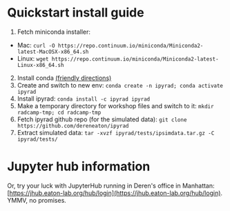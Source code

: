 # **Quickstart install guide**

1. Fetch miniconda installer:
* Mac: `curl -O https://repo.continuum.io/miniconda/Miniconda2-latest-MacOSX-x86_64.sh`
* Linux: `wget https://repo.continuum.io/miniconda/Miniconda2-latest-Linux-x86_64.sh`
2. Install conda [(friendly directions)](https://ipyrad.readthedocs.io/installation.html#linux-install-instructions-for-conda)
3. Create and switch to new env: `conda create -n ipyrad; conda activate ipyrad`
4. Install ipyrad: `conda install -c ipyrad ipyrad`
5. Make a temporary directory for workshop files and switch to it: `mkdir radcamp-tmp; cd radcamp-tmp`
5. Fetch ipyrad github repo (for the simulated data): `git clone https://github.com/dereneaton/ipyrad`
6. Extract simulated data: `tar -xvzf ipyrad/tests/ipsimdata.tar.gz -C ipyrad/tests/`

# Jupyter hub information
Or, try your luck with JupyterHub running in Deren's office in Manhattan: [https://jhub.eaton-lab.org/hub/login](https://jhub.eaton-lab.org/hub/login). YMMV, no promises.
